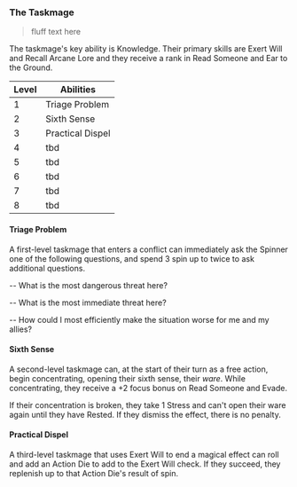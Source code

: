 ### The Taskmage

> fluff text here

The taskmage's key ability is Knowledge. Their primary skills are Exert Will and Recall Arcane Lore and they receive a rank in Read Someone and Ear to the Ground.

| Level | Abilities |
| ----- | --------- |
| 1 | Triage Problem |
| 2 | Sixth Sense |
| 3 | Practical Dispel |
| 4 | tbd |
| 5 | tbd |
| 6 | tbd |
| 7 | tbd |
| 8 | tbd |

#### Triage Problem
A first-level taskmage that enters a conflict can immediately ask the Spinner one of the following questions, and spend 3 spin up to twice to ask additional questions.

-- What is the most dangerous threat here?

-- What is the most immediate threat here?

-- How could I most efficiently make the situation worse for me and my allies?

#### Sixth Sense
A second-level taskmage can, at the start of their turn as a free action, begin concentrating, opening their sixth sense, their _ware_. While concentrating, they receive a +2 focus bonus on Read Someone and Evade.

If their concentration is broken, they take 1 Stress and can't open their ware again until they have Rested. If they dismiss the effect, there is no penalty.

#### Practical Dispel
A third-level taskmage that uses Exert Will to end a magical effect can roll and add an Action Die to add to the Exert Will check. If they succeed, they replenish up to that Action Die's result of spin.
